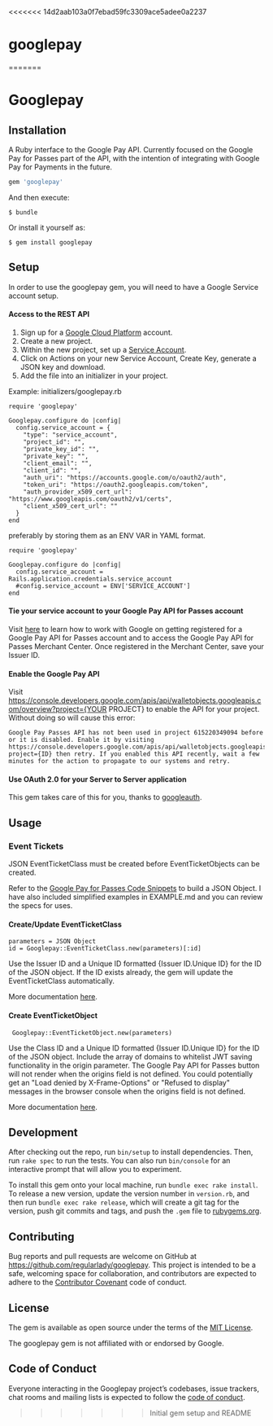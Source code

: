 <<<<<<< 14d2aab103a0f7ebad59fc3309ace5adee0a2237
# googlepay
=======
# Googlepay

## Installation

A Ruby interface to the Google Pay API. Currently focused on the Google Pay for Passes part of the API, with the intention of integrating with Google Pay for Payments in the future. 

```ruby
gem 'googlepay'
```

And then execute:

    $ bundle

Or install it yourself as:

    $ gem install googlepay

## Setup

In order to use the googlepay gem, you will need to have a Google Service account setup. 

#### Access to the REST API

1. Sign up for a [Google Cloud Platform](https://cloud.google.com/) account.
2. Create a new project. 
3. Within the new project, set up a [Service Account](https://cloud.google.com/iam/docs/service-accounts). 
4. Click on Actions on your new Service Account, Create Key, generate a JSON key and download. 
5. Add the file into an initializer in your project. 

Example: initializers/googlepay.rb

    require 'googlepay'

    Googlepay.configure do |config|
      config.service_account = {
        "type": "service_account",
        "project_id": "",
        "private_key_id": "",
        "private_key": "",
        "client_email": "",
        "client_id": "",
        "auth_uri": "https://accounts.google.com/o/oauth2/auth",
        "token_uri": "https://oauth2.googleapis.com/token",
        "auth_provider_x509_cert_url": "https://www.googleapis.com/oauth2/v1/certs",
        "client_x509_cert_url": ""
      }
    end  

preferably by storing them as an ENV VAR in YAML format. 

    require 'googlepay'

    Googlepay.configure do |config|
      config.service_account = Rails.application.credentials.service_account
      #config.service_account = ENV['SERVICE_ACCOUNT']
    end

#### Tie your service account to your Google Pay API for Passes account

Visit [here](https://developers.google.com/pay/passes/guides/get-started/basic-setup/get-access-to-rest-api) to learn how to work with Google on getting registered for a Google Pay API for Passes account and to access the Google Pay API for Passes Merchant Center. Once registered in the Merchant Center, save your Issuer ID.

#### Enable the Google Pay API

Visit https://console.developers.google.com/apis/api/walletobjects.googleapis.com/overview?project={YOUR PROJECT} to enable the API for your project. Without doing so will cause this error: 

    Google Pay Passes API has not been used in project 615220349094 before or it is disabled. Enable it by visiting https://console.developers.google.com/apis/api/walletobjects.googleapis.com/overview?project={ID} then retry. If you enabled this API recently, wait a few minutes for the action to propagate to our systems and retry.

#### Use OAuth 2.0 for your Server to Server application

This gem takes care of this for you, thanks to [googleauth](https://github.com/googleapis/google-auth-library-ruby). 

## Usage 

### Event Tickets

JSON EventTicketClass must be created before EventTicketObjects can be created.

Refer to the [Google Pay for Passes Code Snippets](https://developers.google.com/pay/passes/guides/pass-verticals/event-tickets/code-snippets) to build a JSON Object. I have also included simplified examples in EXAMPLE.md and you can review the specs for uses. 

#### Create/Update EventTicketClass

    parameters = JSON Object
    id = Googlepay::EventTicketClass.new(parameters)[:id]

Use the Issuer ID and a Unique ID formatted {Issuer ID.Unique ID} for the ID of the JSON object. If the ID exists already, the gem will update the EventTicketClass automatically. 

More documentation [here](https://developers.google.com/pay/passes/rest/v1/eventticketclass).

#### Create EventTicketObject

     Googlepay::EventTicketObject.new(parameters)

Use the Class ID and a Unique ID formatted {Issuer ID.Unique ID} for the ID of the JSON object. Include the array of domains to whitelist JWT saving functionality in the origin parameter. The Google Pay API for Passes button will not render when the origins field is not defined. You could potentially get an "Load denied by X-Frame-Options" or "Refused to display" messages in the browser console when the origins field is not defined.

More documentation [here](https://developers.google.com/pay/passes/rest/v1/eventticketobject).

## Development

After checking out the repo, run `bin/setup` to install dependencies. Then, run `rake spec` to run the tests. You can also run `bin/console` for an interactive prompt that will allow you to experiment.

To install this gem onto your local machine, run `bundle exec rake install`. To release a new version, update the version number in `version.rb`, and then run `bundle exec rake release`, which will create a git tag for the version, push git commits and tags, and push the `.gem` file to [rubygems.org](https://rubygems.org).

## Contributing

Bug reports and pull requests are welcome on GitHub at https://github.com/regularlady/googlepay. This project is intended to be a safe, welcoming space for collaboration, and contributors are expected to adhere to the [Contributor Covenant](http://contributor-covenant.org) code of conduct.

## License

The gem is available as open source under the terms of the [MIT License](https://opensource.org/licenses/MIT).

The googlepay gem is not affiliated with or endorsed by Google.

## Code of Conduct

Everyone interacting in the Googlepay project’s codebases, issue trackers, chat rooms and mailing lists is expected to follow the [code of conduct](https://github.com/[USERNAME]/googlepay/blob/master/CODE_OF_CONDUCT.md).
>>>>>>> Initial gem setup and README
